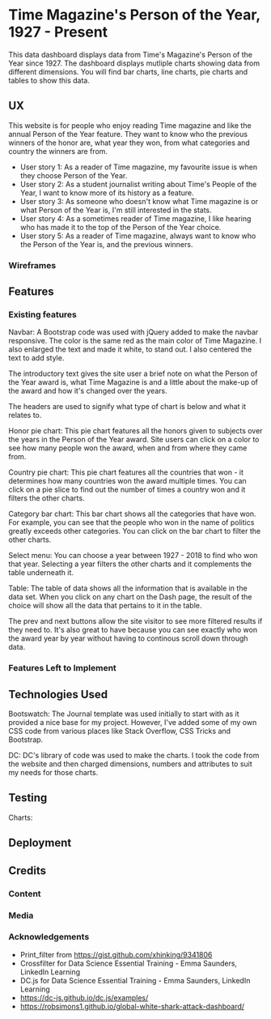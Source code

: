 # Time Magazine's Person of the Year, 1927 - Present

This data dashboard displays data from Time's Magazine's Person of the Year since 1927. 
The dashboard displays mutliple charts showing data from different dimensions.
You will find bar charts, line charts, pie charts and tables to show this data.

## UX

This website is for people who enjoy reading Time magazine and like the annual Person of the Year feature.
They want to know who the previous winners of the honor are, what year they won, from what categories and
country the winners are from.

* User story 1: As a reader of Time magazine, my favourite issue is when they choose Person of the Year. 
* User story 2: As a student journalist writing about Time's People of the Year, I want to know more of its history as a feature.
* User story 3: As someone who doesn't know what Time magazine is or what Person of the Year is, I'm still interested in the stats.
* User story 4: As a sometimes reader of Time magazine, I like hearing who has made it to the top of the Person of the Year choice.
* User story 5: As a reader of Time magazine, always want to know who the Person of the Year is, and the previous winners.

### Wireframes

## Features

### Existing features

Navbar: A Bootstrap code was used with jQuery added to make the navbar responsive. The color is the same red as the main color
of Time Magazine. I also enlarged the text and made it white, to stand out. I also centered the text to add style.

The introductory text gives the site user a brief note on what the Person of the Year award is, what Time Magazine is and a little about
the make-up of the award and how it's changed over the years.

The headers are used to signify what type of chart is below and what it relates to.

Honor pie chart: This pie chart features all the honors given to subjects over the years in the Person of the Year award. Site users
can click on a color to see how many people won the award, when and from where they came from.

Country pie chart: This pie chart features all the countries that won - it determines how many countries won the award multiple times.
You can click on a pie slice to find out the number of times a country won and it filters the other charts.

Category bar chart: This bar chart shows all the categories that have won. For example, you can see that the people who won in the name
of politics greatly exceeds other categories. You can click on the bar chart to filter the other charts.

Select menu: You can choose a year between 1927 - 2018 to find who won that year. Selecting a year filters the other charts and it 
complements the table underneath it.

Table: The table of data shows all the information that is available in the data set. When you click on any chart on the Dash page,
the result of the choice will show all the data that pertains to it in the table.

The prev and next buttons allow the site visitor to see more filtered results if they need to. It's also great to have because you can see 
exactly who won the award year by year without having to continous scroll down through data.

### Features Left to Implement

## Technologies Used

Bootswatch: The Journal template was used initially to start with as it provided a nice base for my project. However, I've added some of
my own CSS code from various places like Stack Overflow, CSS Tricks and Bootstrap.

DC: DC's library of code was used to make the charts. I took the code from the website and then charged dimensions, numbers and 
attributes to suit my needs for those charts.


## Testing

Charts: 

## Deployment

## Credits

### Content

### Media

### Acknowledgements

* Print_filter from https://gist.github.com/xhinking/9341806
* Crossfilter for Data Science Essential Training - Emma Saunders, LinkedIn Learning
* DC.js for Data Science Essential Training - Emma Saunders, LinkedIn Learning
* https://dc-js.github.io/dc.js/examples/
* https://robsimons1.github.io/global-white-shark-attack-dashboard/
